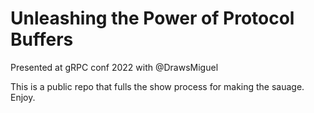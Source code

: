 # Unleashing the Power of Protocol Buffers

Presented at gRPC conf 2022 with @DrawsMiguel

This is a public repo that fulls the show process for making the sauage.  Enjoy.

